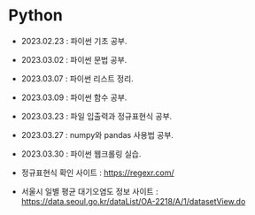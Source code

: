 # Python

+ 2023.02.23 : 파이썬 기초 공부.
+ 2023.03.02 : 파이썬 문법 공부.
+ 2023.03.07 : 파이썬 리스트 정리.
+ 2023.03.09 : 파이썬 함수 공부.
+ 2023.03.23 : 파일 입출력과 정규표현식 공부.
+ 2023.03.27 : numpy와 pandas 사용법 공부.
+ 2023.03.30 : 파이썬 웹크롤링 실습.

+ 정규표현식 확인 사이트 : https://regexr.com/
+ 서울시 일별 평균 대기오염도 정보 사이트 : https://data.seoul.go.kr/dataList/OA-2218/A/1/datasetView.do
